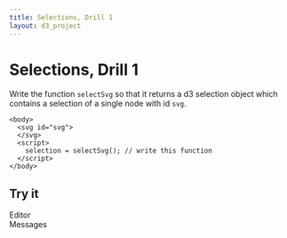 ```yaml
---
title: Selections, Drill 1
layout: d3_project
---
```


# Selections, Drill 1

Write the function `selectSvg` so that it returns a d3 selection
object which contains a selection of a single node with id `svg`.

    <body>
	  <svg id="svg">
	  </svg>
	  <script>
	    selection = selectSvg(); // write this function
	  </script>
	</body>
	
## Try it

<div style="clear:both"></div>
<div>
  <div class="full-width-float short">
    <div>Editor</div>
	<div id="editor"></div>
	<div id="run"></div>
  </div>
</div>

<div style="clear:both"></div>
<div>
  <div class="full-width-float">
    <div>Messages</div>
	<pre id="reports"></pre>
  </div>
</div>

<svg id="svg"></svg>

<script src="ace.js"></script>

<script src="drill1-1.js"></script>

